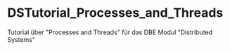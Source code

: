 # DSTutorial_Processes_and_Threads
Tutorial über "Processes and Threads" für das DBE Modul "Distributed Systems" 
